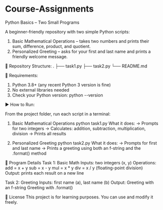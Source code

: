 # Course-Assignments
Python Basics – Two Small Programs

A beginner-friendly repository with two simple Python scripts:
1. Basic Mathematical Operations – takes two numbers and prints their sum, difference, product, and quotient.
2. Personalized Greeting – asks for your first and last name and prints a friendly welcome message.

📁 Repository Structure:
.
├── task1.py
├── task2.py
└── README.md

🧰 Requirements:
1. Python 3.8+ (any recent Python 3 version is fine)
2. No external libraries needed
3. Check your Python version:
      python --version

▶️ How to Run:

From the project folder, run each script in a terminal:
1. Basic Mathematical Operations
   python task1.py 
   What it does:
-> Prompts for two integers
-> Calculates: addition, subtraction, multiplication, division
-> Prints all results

2. Personalized Greeting
   python task2.py
   What it does:
-> Prompts for first and last name
-> Prints a greeting using both an f-string and the .format() method

📝 Program Details
Task 1: Basic Math
Inputs: two integers (x, y)
Operations:
add = x + y
sub = x - y
mul = x * y
div = x / y (floating-point division)
Output: prints each result on a new line

Task 2: Greeting
Inputs: first name (a), last name (b)
Output:
Greeting with an f-string
Greeting with .format()

📜 License
This project is for learning purposes. You can use and modify it freely.